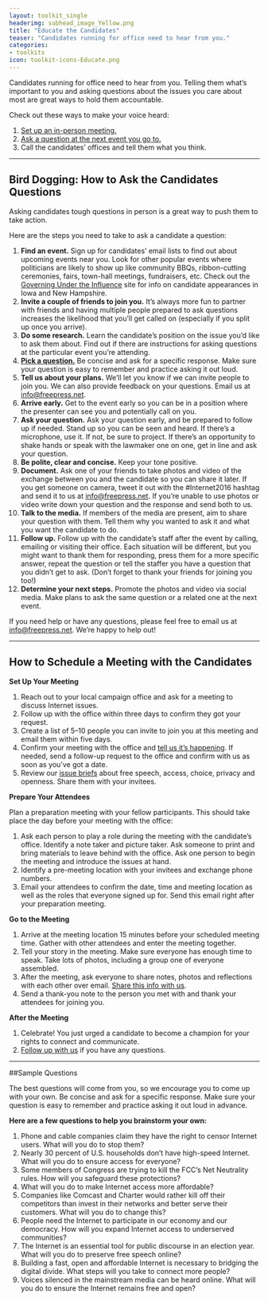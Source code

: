 ```yaml
---
layout: toolkit_single
headerimg: subhead_image_Yellow.png
title: "Educate the Candidates"
teaser: "Candidates running for office need to hear from you."
categories:
- toolkits
icon: toolkit-icons-Educate.png
---
```

Candidates running for office need to hear from you. Telling them what’s important to you and asking questions about the issues you care about most are great ways to hold them accountable.

Check out these ways to make your voice heard:

 1. <a href="#meet">Set up an in-person meeting.</a>
 1. <a href="#ask">Ask a question at the next event you go to.</a>
 1. Call the candidates’ offices and tell them what you think.

***

## <a name="ask"></a>Bird Dogging: How to Ask the Candidates Questions

Asking candidates tough questions in person is a great way to push them to take action.

Here are the steps you need to take to ask a candidate a question:

 1. **Find an event.** Sign up for candidates’ email lists to find out about upcoming events near you. Look for other popular events where politicians are likely to show up like community BBQs, ribbon-cutting ceremonies, fairs, town-hall meetings, fundraisers, etc. Check out the [Governing Under the Influence](http://gui.afsc.org/) site for info on candidate appearances in Iowa and New Hampshire.
 1. **Invite a couple of friends to join you.** It’s always more fun to partner with friends and having multiple people prepared to ask questions increases the likelihood that you’ll get called on (especially if you split up once you arrive).
 1. **Do some research.** Learn the candidate’s position on the issue you’d like to ask them about. Find out if there are instructions for asking questions at the particular event you’re attending.
 1. <a href="#questions">**Pick a question.**</a> Be concise and ask for a specific response. Make sure your question is easy to remember and practice asking it out loud.
 1. **Tell us about your plans.** We’ll let you know if we can invite people to join you. We can also provide feedback on your questions. Email us at <a href="mailto:info@freepress.net">info@freepress.net</a>.
 1. **Arrive early.** Get to the event early so you can be in a position where the presenter can see you and potentially call on you.
 1. **Ask your question.** Ask your question early, and be prepared to follow up if needed. Stand up so you can be seen and heard. If there’s a microphone, use it. If not, be sure to project. If there’s an opportunity to shake hands or speak with the lawmaker one on one, get in line and ask your question.
 1. **Be polite, clear and concise.** Keep your tone positive.
 1. **Document.** Ask one of your friends to take photos and video of the exchange between you and the candidate so you can share it later. If you get someone on camera, tweet it out with the #Internet2016 hashtag and send it to us at <a href="mailto:info@freepress.net">info@freepress.net</a>. If you’re unable to use photos or video write down your question and the response and send both to us.
 1. **Talk to the media.** If members of the media are present, aim to share your question with them. Tell them why you wanted to ask it and what you want the candidate to do.
 1. **Follow up.** Follow up with the candidate’s staff after the event by calling, emailing or visiting their office. Each situation will be different, but you might want to thank them for responding, press them for a more specific answer, repeat the question or tell the staffer you have a question that you didn’t get to ask. (Don’t forget to thank your friends for joining you too!)
 1. **Determine your next steps.** Promote the photos and video via social media. Make plans to ask the same question or a related one at the next event.

If you need help or have any questions, please feel free to email us at <a href="mailto:info@freepress.net">info@freepress.net</a>. We’re happy to help out!

***

## <a name="meet"></a>How to Schedule a Meeting with the Candidates

**Set Up Your Meeting**

 1. Reach out to your local campaign office and ask for a meeting to discuss Internet issues.
 1. Follow up with the office within three days to confirm they got your request.
 1. Create a list of 5–10 people you can invite to join you at this meeting and email them within five days.
 1. Confirm your meeting with the office and <a href="mailto:info@freepress.net">tell us it’s happening</a>. If needed, send a follow-up request to the office and confirm with us as soon as you’ve got a date.
 1. Review our [issue briefs](http://internet2016.net/policyplatform/) about free speech, access, choice, privacy and openness. Share them with your invitees.

**Prepare Your Attendees**

Plan a preparation meeting with your fellow participants. This should take place the day before your meeting with the office: 

 1. Ask each person to play a role during the meeting with the candidate’s office. Identify a note taker and picture taker. Ask someone to print and bring materials to leave behind with the office. Ask one person to begin the meeting and introduce the issues at hand.
 1. Identify a pre-meeting location with your invitees and exchange phone numbers.
 1. Email your attendees to confirm the date, time and meeting location as well as the roles that everyone signed up for. Send this email right after your preparation meeting.

**Go to the Meeting**

1. Arrive at the meeting location 15 minutes before your scheduled meeting time. Gather with other attendees and enter the meeting together.
1. Tell your story in the meeting. Make sure everyone has enough time to speak. Take lots of photos, including a group one of everyone assembled.
1. After the meeting, ask everyone to share notes, photos and reflections with each other over email. <a href="mailto:info@freepress.net">Share this info with us</a>.
1. Send a thank-you note to the person you met with and thank your attendees for joining you.

**After the Meeting**

 1. Celebrate! You just urged a candidate to become a champion for your rights to connect and communicate.
 1. <a href="mailto:info@freepress.net">Follow up with us</a> if you have any questions.

***

##<a name="questions"></a>Sample Questions

The best questions will come from you, so we encourage you to come up with your own. Be concise and ask for a specific response. Make sure your question is easy to remember and practice asking it out loud in advance.

**Here are a few questions to help you brainstorm your own:**

 1. Phone and cable companies claim they have the right to censor Internet users. What will you do to stop them?
 1. Nearly 30 percent of U.S. households don’t have high-speed Internet. What will you do to ensure access for everyone?
 1. Some members of Congress are trying to kill the FCC’s Net Neutrality rules. How will you safeguard these protections?
 1. What will you do to make Internet access more affordable?
 1. Companies like Comcast and Charter would rather kill off their competitors than invest in their networks and better serve their customers. What will you do to change this?
 1. People need the Internet to participate in our economy and our democracy. How will you expand Internet access to underserved communities?
 1. The Internet is an essential tool for public discourse in an election year. What will you do to preserve free speech online?
 1. Building a fast, open and affordable Internet is necessary to bridging the digital divide. What steps will you take to connect more people?
 1. Voices silenced in the mainstream media can be heard online. What will you do to ensure the Internet remains free and open?
